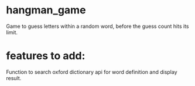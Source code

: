 # hangman_game
Game to guess letters within a random word, before the guess count hits its limit.

# features to add:
Function to search oxford dictionary api for word definition and display result.
